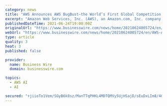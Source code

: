 ```yaml
---
category: news
title: "AWS Announces AWS BugBust—the World’s First Global Competition to Find and Fix 1 Million Software Bugs"
excerpt: "Amazon Web Services, Inc. (AWS), an Amazon.com, Inc. company (NASDAQ: AMZN), announced the AWS BugBust Challenge, the world’s first global comp"
publishedDateTime: 2021-06-24T19:00:00Z
originalUrl: "https://www.businesswire.com/news/home/20210624005724/en/AWS-Announces-AWS-BugBust—the-World’s-First-Global-Competition-to-Find-and-Fix-1-Million-Software-Bugs"
webUrl: "https://www.businesswire.com/news/home/20210624005724/en/AWS-Announces-AWS-BugBust—the-World’s-First-Global-Competition-to-Find-and-Fix-1-Million-Software-Bugs"
type: article
quality: 3
heat: 3
published: false

provider:
  name: Business Wire
  domain: businesswire.com

topics:
  - AWS AI
  - AI

secured: "+jiioTo1Vem/SGyB6k8sz/ManTTqPHKL4MDTQMVy5UjHSajD/sEuDxLIm8/4Q87NNho15ekHl9WPj5y72PU32iISA8PyIeuLGkD15waUPRTJZOak0Ipz8QzRhZAFec+S+VdXGN8mPuetT8h0NSUfzCFUxqMM6cI36mg1D/95sreOuxZtEnaBE5oPJJoy4fsCtLyBAmPuOnt4+ymxY+Y2wra/Om6sV3mHpWOxeV3G00U9j0Y/D+IEiME2ollb5tm+DQE72+JhTttP78YF9PVOAs6QQFFHc69RaeMuBHsk18wWpixD0FLQe3izCHRW7LEqefaT+uI4bxtku6V1t63UrcOEcy3Noi9s2kxkzUoK2go=;+3aEx3DHiPzxV74GPZ+s8Q=="
---
```


